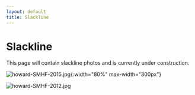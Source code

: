 ```yaml
---
layout: default
title: Slackline
---
```

<div class="featured">
   <h1 class="page-title">
      Slackline
   </h1>
</div>

This page will contain slackline photos and is currently under construction.

![howard-SMHF-2015.jpg]({{site.baseurl}}/public/images/slackline/howard-SMHF-2015.jpg){:width="80%" max-width="300px"}

![howard-SMHF-2012.jpg]({{site.baseurl}}/public/images/slackline/howard-SMHF-2012.jpg)
